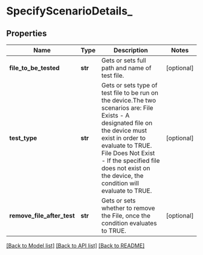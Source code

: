 # SpecifyScenarioDetails_

## Properties
Name | Type | Description | Notes
------------ | ------------- | ------------- | -------------
**file_to_be_tested** | **str** | Gets or sets full path and name of test file. | [optional] 
**test_type** | **str** | Gets or sets type of test file to be run on the device.The two scenarios are:  File Exists - A designated file on the device must exist in order to evaluate to TRUE.  File Does Not Exist - If the specified file does not exist on the device, the condition will evaluate to TRUE. | [optional] 
**remove_file_after_test** | **str** | Gets or sets whether to remove the File, once the condition evaluates to TRUE. | [optional] 

[[Back to Model list]](../README.md#documentation-for-models) [[Back to API list]](../README.md#documentation-for-api-endpoints) [[Back to README]](../README.md)


